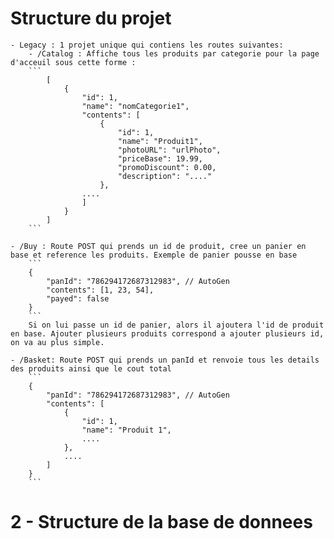 # Structure du projet
	- Legacy : 1 projet unique qui contiens les routes suivantes:
		- /Catalog : Affiche tous les produits par categorie pour la page d'acceuil sous cette forme :
		```
			[
				{
					"id": 1,
					"name": "nomCategorie1",
					"contents": [
						{
							"id": 1,
							"name": "Produit1",
							"photoURL": "urlPhoto",
							"priceBase": 19.99,
							"promoDiscount": 0.00,
							"description": "...."
						},
					....
					]
				}
			]
		```

	- /Buy : Route POST qui prends un id de produit, cree un panier en base et reference les produits. Exemple de panier pousse en base
		```
		{
			"panId": "786294172687312983", // AutoGen
			"contents": [1, 23, 54],
			"payed": false
		}
		```
		Si on lui passe un id de panier, alors il ajoutera l'id de produit en base. Ajouter plusieurs produits correspond a ajouter plusieurs id, on va au plus simple.

	- /Basket: Route POST qui prends un panId et renvoie tous les details des produits ainsi que le cout total
		```
		{
			"panId": "786294172687312983", // AutoGen
			"contents": [
				{
					"id": 1,
					"name": "Produit 1",
					....
				},
				....
			]
		}
		```
# 2 - Structure de la base de donnees


